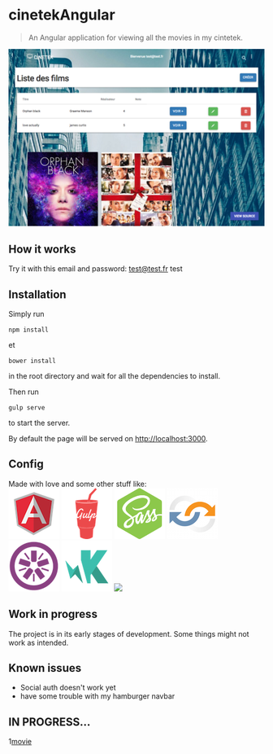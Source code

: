 # cinetekAngular

>  An Angular application for viewing all the movies in my cintetek. 

<img src="src/assets/images/capture.png">

## How it works
Try it with this email and password:
test@test.fr
test

## Installation
Simply run
```
npm install
```
et
```
bower install
```
in the root directory and wait for all the dependencies to install.

Then run 

```
gulp serve
```
to start the server. 

By default the page will be served on <a href="http://localhost:3000">http://localhost:3000</a>.

## Config
Made with love and some other stuff like:  <br />
<img src="src/assets/images/angular.png">
<img src="src/assets/images/gulp.png">
<img src="src/assets/images/node-sass.png">
<img src="src/assets/images/browsersync.png">
<img src="src/assets/images/jasmine.png">
<img src="src/assets/images/karma.png">
<img src="http://materializecss.com/images/favicon/apple-touch-icon-152x152.png">


## Work in progress
The project is in its early stages of development. Some things might not work as intended.

## Known issues
* Social auth doesn't work yet
* have some trouble with my hamburger navbar

## IN PROGRESS...
1[movie](http://i.giphy.com/QMj9DxRtXAhxe.gif)
